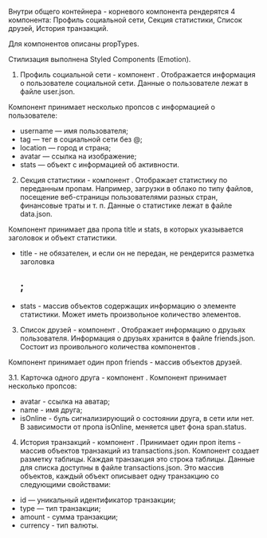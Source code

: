 Внутри общего контейнера - корневого компонента <App> рендерятся 4 компонента:
Профиль социальной сети, Секция статистики, Список друзей, История транзакций.

Для компонентов описаны propTypes.

Стилизация выполнена Styled Components (Emotion).

1. Профиль социальной сети - компонент <Profile>. Отображается информация о
   пользователе социальной сети. Данные о пользователе лежат в файле user.json.

Компонент принимает несколько пропсов с информацией о пользователе:

- username — имя пользователя;
- tag — тег в социальной сети без @;
- location — город и страна;
- avatar — ссылка на изображение;
- stats — объект с информацией об активности.

2. Секция статистики - компонент <Statistics>. Отображает статистику по
   переданным пропам. Например, загрузки в облако по типу файлов, посещение
   веб-страницы пользователями разных стран, финансовые траты и т. п. Данные о
   статистике лежат в файле data.json.

Компонент принимает два пропа title и stats, в которых указывается заголовок и
объект статистики.

- title - не обязателен, и если он не передан, не рендерится разметка заголовка
  <h2>;
- stats - массив объектов содержащих информацию о элементе статистики. Может
  иметь произвольное количество элементов.

3. Список друзей - компонент <FriendList>. Отображает информацию о друзьях
   пользователя. Информация о друзьях хранится в файле friends.json. Состоит из
   проивольного количества компонентов <FriendListItem>.

Компонент принимает один проп friends - массив объектов друзей.

3.1. Карточка одного друга - компонент <FriendListItem>. Компонент принимает
несколько пропсов:

- avatar - ссылка на аватар;
- name - имя друга;
- isOnline - буль сигнализирующий о состоянии друга, в сети или нет. В
  зависимости от пропа isOnline, меняется цвет фона span.status.

4. История транзакций - компонент <TransactionHistory>. Принимает один проп
   items - массив объектов транзакций из transactions.json. Компонент создает
   разметку таблицы. Каждая транзакция это строка таблицы. Данные для списка
   доступны в файле transactions.json. Это массив объектов, каждый объект
   описывает одну транзакцию со следующими свойствами:

- id — уникальный идентификатор транзакции;
- type — тип транзакции;
- amount - сумма транзакции;
- currency - тип валюты.

